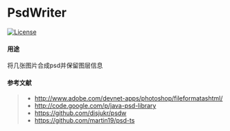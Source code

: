 # PsdWriter

[![License](https://img.shields.io/badge/license-Apache%202.0-blue.svg)](https://github.com/ghbhaha/PsdWriter/blob/master/LICENSE)

#### 用途
将几张图片合成psd并保留图层信息

#### 参考文献
> * http://www.adobe.com/devnet-apps/photoshop/fileformatashtml/
> * http://code.google.com/p/java-psd-library
> * https://github.com/disjukr/psdw
> * https://github.com/martin19/psd-ts
